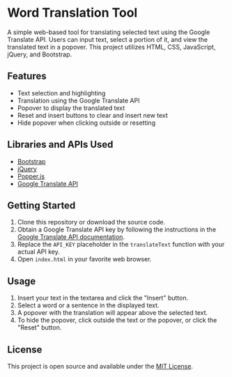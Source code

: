# Word Translation Tool

A simple web-based tool for translating selected text using the Google Translate API. Users can input text, select a portion of it, and view the translated text in a popover. This project utilizes HTML, CSS, JavaScript, jQuery, and Bootstrap.

## Features

- Text selection and highlighting
- Translation using the Google Translate API
- Popover to display the translated text
- Reset and insert buttons to clear and insert new text
- Hide popover when clicking outside or resetting

## Libraries and APIs Used

- [Bootstrap](https://getbootstrap.com/)
- [jQuery](https://jquery.com/)
- [Popper.js](https://popper.js.org/)
- [Google Translate API](https://cloud.google.com/translate/docs)

## Getting Started

1. Clone this repository or download the source code.
2. Obtain a Google Translate API key by following the instructions in the [Google Translate API documentation](https://cloud.google.com/translate/docs/basic/setup-basic).
3. Replace the `API_KEY` placeholder in the `translateText` function with your actual API key.
4. Open `index.html` in your favorite web browser.

## Usage

1. Insert your text in the textarea and click the "Insert" button.
2. Select a word or a sentence in the displayed text.
3. A popover with the translation will appear above the selected text.
4. To hide the popover, click outside the text or the popover, or click the "Reset" button.

## License

This project is open source and available under the [MIT License](LICENSE).